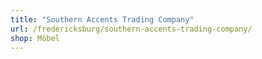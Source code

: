 ```yaml
---
title: "Southern Accents Trading Company"
url: /fredericksburg/southern-accents-trading-company/
shop: Möbel
---
```

